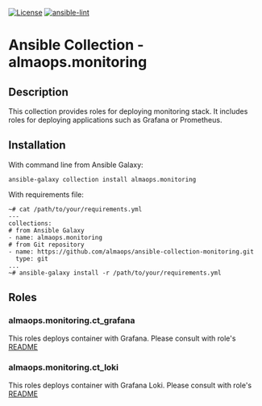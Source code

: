 [![License](https://img.shields.io/badge/license-MIT%20License-brightgreen.svg)](./LICENSE)
[![ansible-lint](https://github.com/almaops/ansible-collection-monitoring/actions/workflows/ansible-lint.yml/badge.svg?branch=main)](https://github.com/almaops/ansible-collection-monitoring/actions/workflows/ansible-lint.yml)
# Ansible Collection - almaops.monitoring

## Description
This collection provides roles for deploying monitoring stack. It includes roles for deploying applications such as Grafana or Prometheus.

## Installation
With command line from Ansible Galaxy:
```
ansible-galaxy collection install almaops.monitoring
```
With requirements file:
```
~# cat /path/to/your/requirements.yml
---
collections:
# from Ansible Galaxy
- name: almaops.monitoring
# from Git repository
- name: https://github.com/almaops/ansible-collection-monitoring.git
  type: git
...
~# ansible-galaxy install -r /path/to/your/requirements.yml
```

## Roles

### almaops.monitoring.ct_grafana
This roles deploys container with Grafana. Please consult with role's [README](./roles/ct_grafana/README.md)

### almaops.monitoring.ct_loki
This roles deploys container with Grafana Loki. Please consult with role's [README](./roles/ct_loki/README.md)
